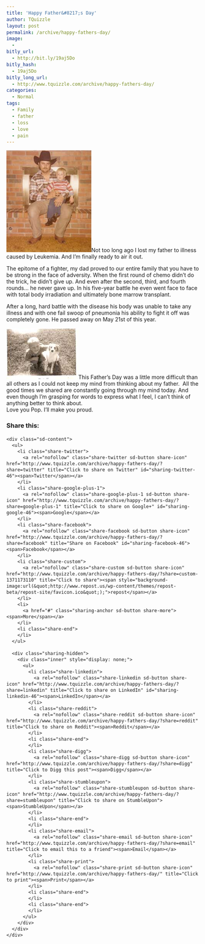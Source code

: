 ```yaml
---
title: 'Happy Father&#8217;s Day'
author: TQuizzle
layout: post
permalink: /archive/happy-fathers-day/
image:
  - 
bitly_url:
  - http://bit.ly/19aj5Do
bitly_hash:
  - 19aj5Do
bitly_long_url:
  - http://www.tquizzle.com/archive/happy-fathers-day/
categories:
  - Normal
tags:
  - Family
  - father
  - loss
  - love
  - pain
---
```

<a rel="nofollow" target="_blank" href="/images/RickTravisFireplace.jpg" rel="lightbox[Dad]" class="imagelink" title="Me and Pop"><img class="alignright instant" alt="Me and Pop on the Fireplace" src="/images/RickTravisFireplace_Resize.jpg" /></a>Not too long ago I lost my father to illness caused by Leukemia. And I&#8217;m finally ready to air it out.

The epitome of a fighter, my dad proved to our entire family that you have to be strong in the face of adversity. When the first round of chemo didn&#8217;t do the trick, he didn&#8217;t give up. And even after the second, third, and fourth rounds&#8230; he never gave up. In his five-year battle he even went face to face with total body irradiation and ultimately bone marrow transplant.

After a long, hard battle with the disease his body was unable to take any illness and with one fail swoop of pneumonia his ability to fight it off was completely gone. He passed away on May 21st of this year.

<a rel="nofollow" target="_blank" href="/images/RickNDog.jpg" rel="lightbox[Dad]" class="imagelink" title="Pop and his childhood dog"><img class="alignleft instant itiltleft" alt="Dad and his childhood dog" src="/images/RickNDog_Resize.jpg" /></a>This Father&#8217;s Day was a little more difficult than all others as I could not keep my mind from thinking about my father.&nbsp; All the good times we shared are constantly going through my mind today. And even though I&#8217;m grasping for words to express what I feel, I can&#8217;t think of anything better to think about.  
Love you Pop. I&#8217;ll make you proud.<br clear="left" />

<div class="sharedaddy sd-sharing-enabled">
  <div class="robots-nocontent sd-block sd-social sd-social-icon-text sd-sharing">
    <h3 class="sd-title">
      Share this:
    </h3>
    
    <div class="sd-content">
      <ul>
        <li class="share-twitter">
          <a rel="nofollow" class="share-twitter sd-button share-icon" href="http://www.tquizzle.com/archive/happy-fathers-day/?share=twitter" title="Click to share on Twitter" id="sharing-twitter-46"><span>Twitter</span></a>
        </li>
        <li class="share-google-plus-1">
          <a rel="nofollow" class="share-google-plus-1 sd-button share-icon" href="http://www.tquizzle.com/archive/happy-fathers-day/?share=google-plus-1" title="Click to share on Google+" id="sharing-google-46"><span>Google</span></a>
        </li>
        <li class="share-facebook">
          <a rel="nofollow" class="share-facebook sd-button share-icon" href="http://www.tquizzle.com/archive/happy-fathers-day/?share=facebook" title="Share on Facebook" id="sharing-facebook-46"><span>Facebook</span></a>
        </li>
        <li class="share-custom">
          <a rel="nofollow" class="share-custom sd-button share-icon" href="http://www.tquizzle.com/archive/happy-fathers-day/?share=custom-1371173110" title="Click to share"><span style="background-image:url(&quot;http://www.repost.us/wp-content/themes/repost-beta/repost-site/favicon.ico&quot;);">repost</span></a>
        </li>
        <li>
          <a href="#" class="sharing-anchor sd-button share-more"><span>More</span></a>
        </li>
        <li class="share-end">
        </li>
      </ul>
      
      <div class="sharing-hidden">
        <div class="inner" style="display: none;">
          <ul>
            <li class="share-linkedin">
              <a rel="nofollow" class="share-linkedin sd-button share-icon" href="http://www.tquizzle.com/archive/happy-fathers-day/?share=linkedin" title="Click to share on LinkedIn" id="sharing-linkedin-46"><span>LinkedIn</span></a>
            </li>
            <li class="share-reddit">
              <a rel="nofollow" class="share-reddit sd-button share-icon" href="http://www.tquizzle.com/archive/happy-fathers-day/?share=reddit" title="Click to share on Reddit"><span>Reddit</span></a>
            </li>
            <li class="share-end">
            </li>
            <li class="share-digg">
              <a rel="nofollow" class="share-digg sd-button share-icon" href="http://www.tquizzle.com/archive/happy-fathers-day/?share=digg" title="Click to Digg this post"><span>Digg</span></a>
            </li>
            <li class="share-stumbleupon">
              <a rel="nofollow" class="share-stumbleupon sd-button share-icon" href="http://www.tquizzle.com/archive/happy-fathers-day/?share=stumbleupon" title="Click to share on StumbleUpon"><span>StumbleUpon</span></a>
            </li>
            <li class="share-end">
            </li>
            <li class="share-email">
              <a rel="nofollow" class="share-email sd-button share-icon" href="http://www.tquizzle.com/archive/happy-fathers-day/?share=email" title="Click to email this to a friend"><span>Email</span></a>
            </li>
            <li class="share-print">
              <a rel="nofollow" class="share-print sd-button share-icon" href="http://www.tquizzle.com/archive/happy-fathers-day/" title="Click to print"><span>Print</span></a>
            </li>
            <li class="share-end">
            </li>
            <li class="share-end">
            </li>
          </ul>
        </div>
      </div>
    </div>
  </div>
</div>